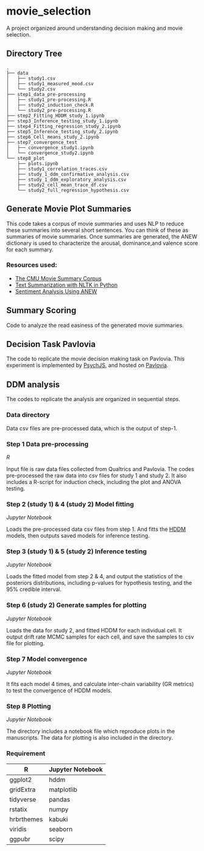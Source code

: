 # movie_selection
A project organized around understanding decision making and movie selection.

## Directory Tree
```
.
├── data
│   ├── study1.csv
│   ├── study1_measured_mood.csv
│   └── study2.csv
├── step1_data_pre-processing
│   ├── study1_pre-processing.R
│   ├── study2_induction_check.R
│   └── study2_pre-processing.R
├── step2_Fitting_HDDM_study_1.ipynb
├── step3_Inference_testing_study_1.ipynb
├── step4_Fitting_regression_study_2.ipynb
├── step5_Inference_testing_study_2.ipynb
├── step6_Cell_means_study_2.ipynb
├── step7_convergence_test
│   ├── convergence_study1.ipynb
│   └── convergence_study2.ipynb
└── step8_plot
    ├── plots.ipynb
    ├── study1_correlation_traces.csv
    ├── study_1_ddm_confirmative_analysis.csv
    ├── study_1_ddm_exploratory_analysis.csv
    ├── study2_cell_mean_trace_df.csv
    └── study2_full_regression_hypothesis.csv
```

## Generate Movie Plot Summaries
This code takes a corpus of movie summaries and uses NLP to reduce these summaries into several short sentences. You can think of these as summaries of movie summaries. Once summaries are generated, the ANEW dictionary is used to characterize the arousal, dominance,and valence score for each summary.

### Resources used:
* [The CMU Movie Summary Corpus](http://www.cs.cmu.edu/~ark/personas/)
* [Text Summarization with NLTK in Python](https://stackabuse.com/text-summarization-with-nltk-in-python/)
* [Sentiment Analysis Using ANEW](https://github.com/dwzhou/SentimentAnalysis)

## Summary Scoring
Code to analyze the read easiness of the generated movie summaries. 

## Decision Task Pavlovia
The code to replicate the movie decision making task on Pavlovia. This experiment is implemented by [PsychJS](https://www.psychopy.org/online/psychojsCode.html), and hosted on [Pavlovia](https://pavlovia.org/).

## DDM analysis
The codes to replicate the analysis are organized in sequential steps. 

### Data directory
Data csv files are pre-processed data, which is the output of step-1. 

### Step 1 Data pre-processing
*R*

Input file is raw data files collected from Qualtrics and Pavlovia. 
The codes pre-processed the raw data into csv files for study 1 and study 2.
It also includes a R-script for induction check, including the plot and ANOVA testing. 

### Step 2 (study 1) & 4 (study 2) Model fitting
*Jupyter Notebook*

Loads the pre-processed data csv files from step 1. And fitts the [HDDM](http://ski.clps.brown.edu/hddm_docs/) models, then outputs saved models for inference testing.

### Step 3 (study 1) & 5 (study 2) Inference testing
*Jupyter Notebook*

Loads the fitted model from step 2 & 4, and output the statistics of the posteriors distributions, including p-values for hypothesis testing, and the 95% credible interval.

### Step 6 (study 2) Generate samples for plotting
*Jupyter Notebook*

Loads the data for study 2, and fitted HDDM for each individual cell. It output drift rate MCMC samples for each cell, and save the samples to csv file for plotting.

### Step 7 Model convergence
*Jupyter Notebook*

It fits each model 4 times, and calculate inter-chain variability (GR metrics) to test the convergence of HDDM models. 

### Step 8 Plotting
*Jupyter Notebook*

The directory includes a notebook file which reproduce plots in the manuscripts. The data for plotting is also included in the directory. 

### Requirement
R | Jupyter Notebook
------------ | -------------
ggplot2 | hddm
gridExtra | matplotlib
tidyverse | pandas
rstatix | numpy
hrbrthemes | kabuki
viridis | seaborn
ggpubr | scipy

